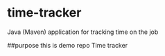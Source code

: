 # time-tracker
Java (Maven) application for tracking time on the job


##purpose
this is  demo repo
Time tracker

